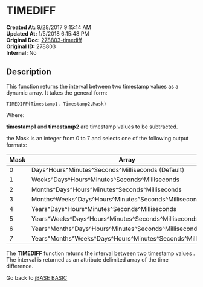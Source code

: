 # TIMEDIFF

**Created At:** 9/28/2017 9:15:14 AM  
**Updated At:** 1/5/2018 6:15:48 PM  
**Original Doc:** [278803-timediff](https://docs.jbase.com/36868-jbase-basic/278803-timediff)  
**Original ID:** 278803  
**Internal:** No  

## Description

This function returns the interval between two timestamp values as a dynamic array. It takes the general form:

```
TIMEDIFF(Timestamp1, Timestamp2,Mask)
```

Where:

**timestamp1** and **timestamp2** are timestamp values to be subtracted.

the Mask is an integer from 0 to 7 and selects one of the following output formats:


| Mask | Array |
| --- | --- |
| 0 | Days^Hours^Minutes^Seconds^Milliseconds (Default) |
| 1 | Weeks^Days^Hours^Minutes^Seconds^Milliseconds |
| 2 | Months^Days^Hours^Minutes^Seconds^Milliseconds |
| 3 | Months^Weeks^Days^Hours^Minutes^Seconds^Milliseconds |
| 4 | Years^Days^Hours^Minutes^Seconds^Milliseconds |
| 5 | Years^Weeks^Days^Hours^Minutes^Seconds^Milliseconds |
| 6 | Years^Months^Days^Hours^Minutes^Seconds^Milliseconds |
| 7 | Years^Months^Weeks^Days^Hours^Minutes^Seconds^Milliseconds |

The **TIMEDIFF** function returns the interval between two timestamp values . The interval is returned as an attribute delimited array of the time difference.

Go back to [jBASE BASIC](./../README.md)
